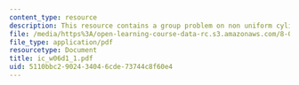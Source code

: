 ```yaml
---
content_type: resource
description: This resource contains a group problem on non uniform cylindrical wire.
file: /media/https%3A/open-learning-course-data-rc.s3.amazonaws.com/8-02-physics-ii-electricity-and-magnetism-spring-2007/5110bbc2902434046cde73744c8f60e4_ic_w06d1_1.pdf
file_type: application/pdf
resourcetype: Document
title: ic_w06d1_1.pdf
uid: 5110bbc2-9024-3404-6cde-73744c8f60e4
---
```

